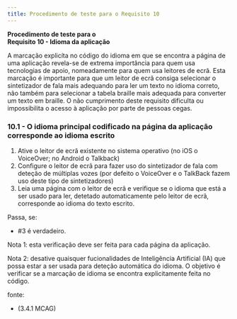 ```yaml
---
title: Procedimento de teste para o Requisito 10 
---
```


**Procedimento de teste para o**<br>**Requisito 10 - Idioma da aplicação**

A marcação explicíta no código do idioma em que se encontra a página de uma aplicação revela-se de extrema importância para quem usa tecnologias de apoio, nomeadamente para quem usa leitores de ecrã. Esta marcação é importante para que um leitor de ecrã consiga selecionar o sintetizador de fala mais adequando para ler um texto no idioma correto, não também para selecionar a tabela braille mais adequada para converter um texto em braille. O não cumprimento deste requisito dificulta ou impossibilita o acesso à aplicação por parte de pessoas cegas.

### 10.1 - O idioma principal codificado na página da aplicação corresponde ao idioma escrito

1. Ative o leitor de ecrã existente no sistema operativo (no iOS o VoiceOver; no Android o Talkback)
2. Configure o leitor de ecrã para fazer uso do sintetizador de fala com deteção de múltiplas vozes (por defeito o VoiceOver e o TalkBack fazem uso deste tipo de sintetizadores)
3. Leia uma página com o leitor de ecrã e verifique se o idioma que está a ser usado para ler, detetado automaticamente pelo leitor de ecrã, corresponde ao idioma do texto escrito.

Passa, se:

- #3 é verdadeiro.

Nota 1: esta verificação deve ser feita para cada página da aplicação.

Nota 2: desative quaisquer fucionalidades de Inteligência Artificial (IA) que possa estar a ser usada para deteção automática do idioma. O objetivo é verificar se a marcação de idioma se encontra explicitamente feita no código.

fonte: 
- (3.4.1 MCAG)
